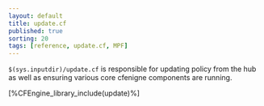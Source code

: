 ```yaml
---
layout: default
title: update.cf
published: true
sorting: 20 
tags: [reference, update.cf, MPF]
---
```


`$(sys.inputdir)/update.cf` is responsible for updating
policy from the hub as well as ensuring various core
cfenigne components are running. 

[%CFEngine_library_include(update)%]

